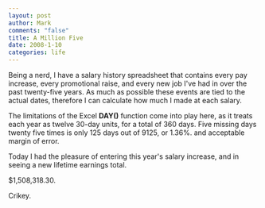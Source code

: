 ```yaml
--- 
layout: post
author: Mark
comments: "false"
title: A Million Five
date: 2008-1-10
categories: life
---
```

Being a nerd, I have a salary history spreadsheet that contains every pay increase, every promotional raise, and every new job I've had in over the past twenty-five years.  As much as possible these events are tied to the actual dates, therefore I can calculate how much I made at each salary.  

The limitations of the Excel <strong>DAY()</strong> function come into play here, as it treats each year as twelve 30-day units, for a total of 360 days. Five missing days twenty five times is only 125 days out of 9125, or 1.36%.  and acceptable margin of error.

Today I had the pleasure of entering this year's salary increase, and in seeing a new lifetime earnings total.

$1,508,318.30.

Crikey.
